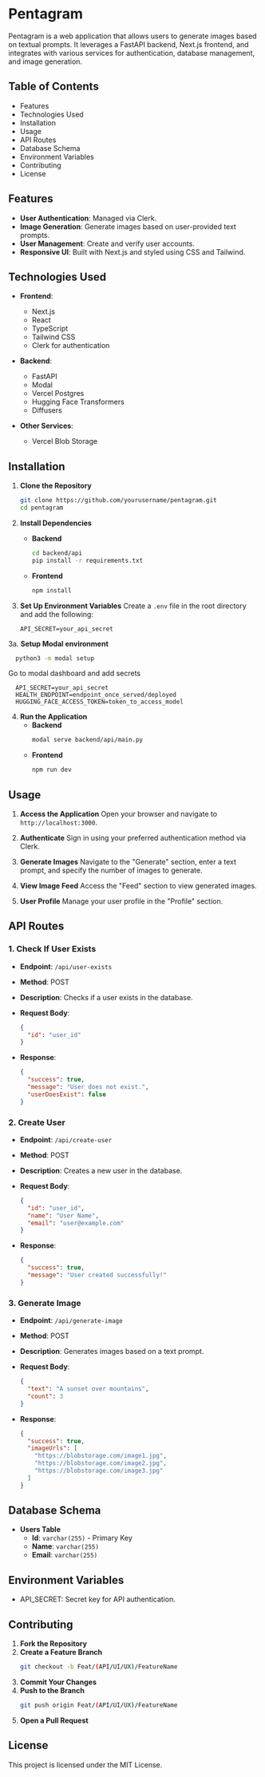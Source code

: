 # Pentagram

Pentagram is a web application that allows users to generate images based on textual prompts. It leverages a FastAPI backend, Next.js frontend, and integrates with various services for authentication, database management, and image generation.

## Table of Contents

- Features
- Technologies Used
- Installation
- Usage
- API Routes
- Database Schema
- Environment Variables
- Contributing
- License

## Features

- **User Authentication**: Managed via Clerk.
- **Image Generation**: Generate images based on user-provided text prompts.
- **User Management**: Create and verify user accounts.
- **Responsive UI**: Built with Next.js and styled using CSS and Tailwind.

## Technologies Used

- **Frontend**:
  - Next.js
  - React
  - TypeScript
  - Tailwind CSS
  - Clerk for authentication

- **Backend**:
  - FastAPI
  - Modal
  - Vercel Postgres
  - Hugging Face Transformers
  - Diffusers

- **Other Services**:
  - Vercel Blob Storage

## Installation

1. **Clone the Repository**
   ```bash
   git clone https://github.com/yourusername/pentagram.git
   cd pentagram
   ```

2. **Install Dependencies**
   - **Backend**
     ```bash
     cd backend/api
     pip install -r requirements.txt
     ```
   - **Frontend**
     ```bash
     npm install
     ```

3. **Set Up Environment Variables**
   Create a `.env` file in the root directory and add the following:
   ```env
   API_SECRET=your_api_secret
   ```
  3a. **Setup Modal environment**
  ```bash
    python3 -m modal setup
  ```
  
  Go to modal dashboard and add secrets
  ```env
    API_SECRET=your_api_secret
    HEALTH_ENDPOINT=endpoint_once_served/deployed
    HUGGING_FACE_ACCESS_TOKEN=token_to_access_model
  ```

4. **Run the Application**
   - **Backend**
     ```bash
     modal serve backend/api/main.py
     ```
   - **Frontend**
     ```bash
     npm run dev
     ```

## Usage

1. **Access the Application**
   Open your browser and navigate to `http://localhost:3000`.

2. **Authenticate**
   Sign in using your preferred authentication method via Clerk.

3. **Generate Images**
   Navigate to the "Generate" section, enter a text prompt, and specify the number of images to generate.

4. **View Image Feed**
   Access the "Feed" section to view generated images.

5. **User Profile**
   Manage your user profile in the "Profile" section.

## API Routes

### 1. Check If User Exists

- **Endpoint**: `/api/user-exists`
- **Method**: POST


- **Description**: Checks if a user exists in the database.
- **Request Body**:
  ```json
  {
    "id": "user_id"
  }
  ```
- **Response**:
  ```json
  {
    "success": true,
    "message": "User does not exist.",
    "userDoesExist": false
  }
  ```

### 2. Create User

- **Endpoint**: `/api/create-user`
- **Method**: POST


- **Description**: Creates a new user in the database.
- **Request Body**:
  ```json
  {
    "id": "user_id",
    "name": "User Name",
    "email": "user@example.com"
  }
  ```
- **Response**:
  ```json
  {
    "success": true,
    "message": "User created successfully!"
  }
  ```

### 3. Generate Image

- **Endpoint**: `/api/generate-image`
- **Method**: POST


- **Description**: Generates images based on a text prompt.
- **Request Body**:
  ```json
  {
    "text": "A sunset over mountains",
    "count": 3
  }
  ```
- **Response**:
  ```json
  {
    "success": true,
    "imageUrls": [
      "https://blobstorage.com/image1.jpg",
      "https://blobstorage.com/image2.jpg",
      "https://blobstorage.com/image3.jpg"
    ]
  }
  ```

## Database Schema

- **Users Table**
  - **Id**: `varchar(255)` - Primary Key
  - **Name**: `varchar(255)`
  - **Email**: `varchar(255)`

## Environment Variables

- API_SECRET: Secret key for API authentication.


## Contributing

1. **Fork the Repository**
2. **Create a Feature Branch**
   ```bash
   git checkout -b Feat/(API/UI/UX)/FeatureName
   ```
3. **Commit Your Changes**
4. **Push to the Branch**
   ```bash
   git push origin Feat/(API/UI/UX)/FeatureName
   ```
5. **Open a Pull Request**

## License

This project is licensed under the MIT License.